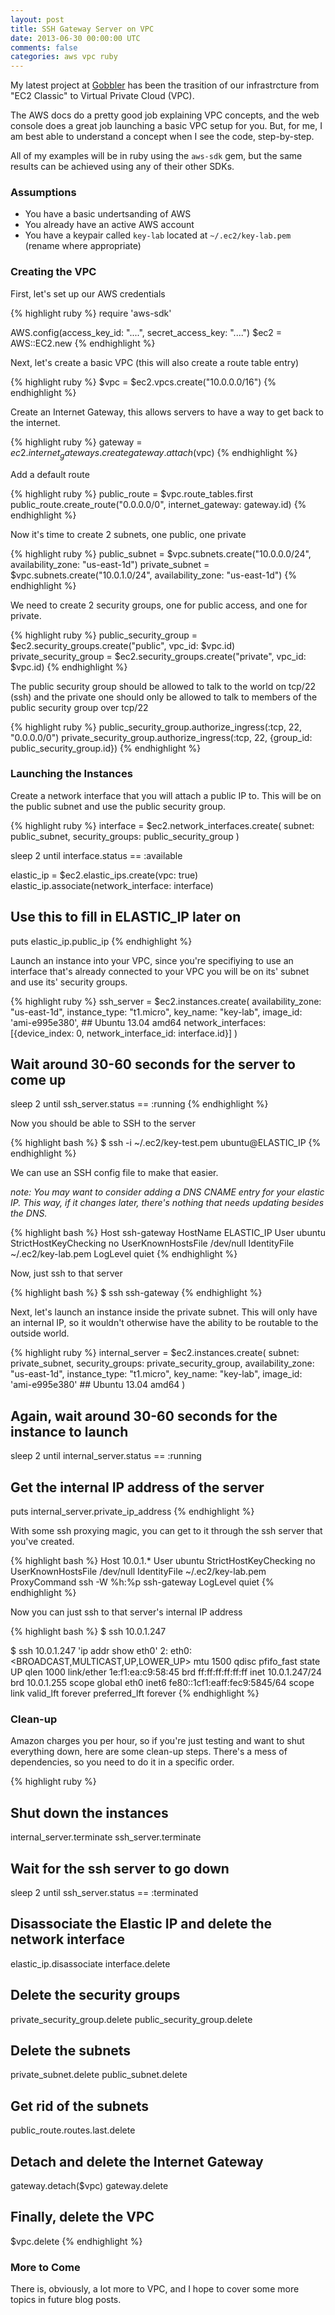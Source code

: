 ```yaml
---           
layout: post
title: SSH Gateway Server on VPC
date: 2013-06-30 00:00:00 UTC
comments: false
categories: aws vpc ruby
---
```


My latest project at [Gobbler](http://gobbler.com) has been the trasition
of our infrastrcture from "EC2 Classic" to Virtual Private Cloud (VPC).

The AWS docs do a pretty good job explaining VPC concepts, and the web
console does a great job launching a basic VPC setup for you. But, for
me, I am best able to understand a concept when I see the code,
step-by-step.

All of my examples will be in ruby using the `aws-sdk` gem, but the same
results can be achieved using any of their other SDKs.

### Assumptions

  * You have a basic undertsanding of AWS
  * You already have an active AWS account
  * You have a keypair called `key-lab` located at `~/.ec2/key-lab.pem` (rename where appropriate)



### Creating the VPC

First, let's set up our AWS credentials

{% highlight ruby %}
  require 'aws-sdk'

  AWS.config(access_key_id: "....", secret_access_key: "....")
  $ec2 = AWS::EC2.new
{% endhighlight %}

Next, let's create a basic VPC (this will also create a route table
entry)

{% highlight ruby %}
  $vpc = $ec2.vpcs.create("10.0.0.0/16")
{% endhighlight %}

Create an Internet Gateway, this allows servers to have a way to get
back to the internet.

{% highlight ruby %}
  gateway = $ec2.internet_gateways.create
  gateway.attach($vpc)
{% endhighlight %}

Add a default route

{% highlight ruby %}
  public_route = $vpc.route_tables.first
  public_route.create_route("0.0.0.0/0", internet_gateway: gateway.id)
{% endhighlight %}

Now it's time to create 2 subnets, one public, one private

{% highlight ruby %}
  public_subnet = $vpc.subnets.create("10.0.0.0/24", availability_zone: "us-east-1d")
  private_subnet = $vpc.subnets.create("10.0.1.0/24", availability_zone: "us-east-1d")
{% endhighlight %}

We need to create 2 security groups, one for public access, and one for
private. 

{% highlight ruby %}
  public_security_group = $ec2.security_groups.create("public", vpc_id: $vpc.id)
  private_security_group = $ec2.security_groups.create("private", vpc_id: $vpc.id)
{% endhighlight %}

The public security group should be allowed to talk to the
world on tcp/22 (ssh) and the private one should only be allowed to talk
to members of the public security group over tcp/22

{% highlight ruby %}
  public_security_group.authorize_ingress(:tcp, 22, "0.0.0.0/0")
  private_security_group.authorize_ingress(:tcp, 22, {group_id: public_security_group.id})
{% endhighlight %}



### Launching the Instances

Create a network interface that you will attach a public IP to. This
will be on the public subnet and use the public security group.

{% highlight ruby %}
  interface = $ec2.network_interfaces.create(
    subnet: public_subnet,
    security_groups: public_security_group
  )

  sleep 2 until interface.status == :available

  elastic_ip = $ec2.elastic_ips.create(vpc: true)
  elastic_ip.associate(network_interface: interface)

  ## Use this to fill in ELASTIC_IP later on
  puts elastic_ip.public_ip
{% endhighlight %}

Launch an instance into your VPC, since you're specifiying to
use an interface that's already connected to your VPC you will be on
its' subnet and use its' security groups.

{% highlight ruby %}
  ssh_server = $ec2.instances.create(
    availability_zone: "us-east-1d",
    instance_type: "t1.micro",
    key_name: "key-lab",
    image_id: 'ami-e995e380', ## Ubuntu 13.04 amd64
    network_interfaces: [{device_index: 0, network_interface_id: interface.id}]
  )

  ## Wait around 30-60 seconds for the server to come up
  sleep 2 until ssh_server.status == :running
{% endhighlight %}

Now you should be able to SSH to the server

{% highlight bash %}
  $ ssh -i ~/.ec2/key-test.pem ubuntu@ELASTIC_IP
{% endhighlight %}

We can use an SSH config file to make that easier.

_note: You may want to consider adding a DNS CNAME entry for your
elastic IP. This way, if it changes later, there's nothing that needs
updating besides the DNS._

{% highlight bash %}
Host ssh-gateway
   HostName ELASTIC_IP
   User ubuntu
   StrictHostKeyChecking no
   UserKnownHostsFile /dev/null
   IdentityFile ~/.ec2/key-lab.pem
   LogLevel quiet
{% endhighlight %}

Now, just ssh to that server

{% highlight bash %}
  $ ssh ssh-gateway
{% endhighlight %}

Next, let's launch an instance inside the private subnet. This will only
have an internal IP, so it wouldn't otherwise have the ability to
be routable to the outside world.

{% highlight ruby %}
  internal_server = $ec2.instances.create(
    subnet: private_subnet,
    security_groups: private_security_group,
    availability_zone: "us-east-1d",
    instance_type: "t1.micro",
    key_name: "key-lab",
    image_id: 'ami-e995e380' ## Ubuntu 13.04 amd64
  )

  ## Again, wait around 30-60 seconds for the instance to launch
  sleep 2 until internal_server.status == :running

  ## Get the internal IP address of the server
  puts internal_server.private_ip_address
{% endhighlight %}

With some ssh proxying magic, you can get to it through the ssh
server that you've created.

{% highlight bash %}
Host 10.0.1.*
   User ubuntu
   StrictHostKeyChecking no
   UserKnownHostsFile /dev/null
   IdentityFile ~/.ec2/key-lab.pem
   ProxyCommand ssh -W %h:%p ssh-gateway
   LogLevel quiet
{% endhighlight %}

Now you can just ssh to that server's internal IP address

{% highlight bash %}
  $ ssh 10.0.1.247

  $ ssh 10.0.1.247 'ip addr show eth0'
  2: eth0: <BROADCAST,MULTICAST,UP,LOWER_UP> mtu 1500 qdisc pfifo_fast state UP qlen 1000
      link/ether 1e:f1:ea:c9:58:45 brd ff:ff:ff:ff:ff:ff
      inet 10.0.1.247/24 brd 10.0.1.255 scope global eth0
      inet6 fe80::1cf1:eaff:fec9:5845/64 scope link 
         valid_lft forever preferred_lft forever
{% endhighlight %}

### Clean-up

Amazon charges you per hour, so if you're just testing and want to shut
everything down, here are some clean-up steps. There's a mess of
dependencies, so you need to do it in a specific order.

{% highlight ruby %}
  ## Shut down the instances
  internal_server.terminate
  ssh_server.terminate

  ## Wait for the ssh server to go down
  sleep 2 until ssh_server.status == :terminated

  ## Disassociate the Elastic IP and delete the network interface
  elastic_ip.disassociate
  interface.delete

  ## Delete the security groups
  private_security_group.delete
  public_security_group.delete

  ## Delete the subnets
  private_subnet.delete
  public_subnet.delete

  ## Get rid of the subnets
  public_route.routes.last.delete

  ## Detach and delete the Internet Gateway
  gateway.detach($vpc)
  gateway.delete

  ## Finally, delete the VPC
  $vpc.delete
{% endhighlight %}


### More to Come

There is, obviously, a lot more to VPC, and I hope to cover some more
topics in future blog posts. 
